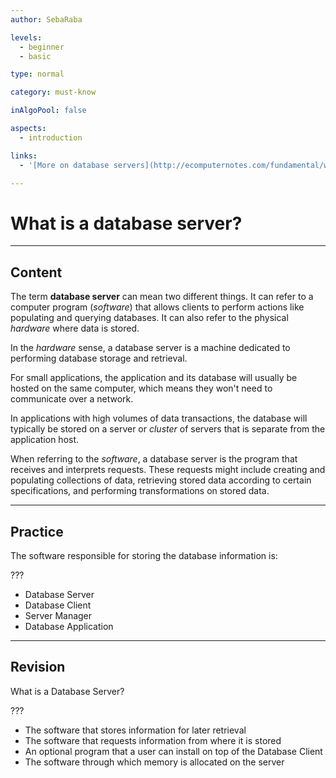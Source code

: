 ```yaml
---
author: SebaRaba

levels:
  - beginner
  - basic

type: normal

category: must-know

inAlgoPool: false

aspects:
  - introduction

links:
  - '[More on database servers](http://ecomputernotes.com/fundamental/what-is-a-database/what-is-a-database-server){website}'

---
```


# What is a database server?

---
## Content

The term **database server** can mean two different things. It can refer to a computer program (*software*) that allows clients to perform actions like populating and querying databases. It can also refer to the physical *hardware* where data is stored.

In the *hardware* sense, a database server is a machine dedicated to performing database storage and retrieval.

For small applications, the application and its database will usually be hosted on the same computer, which means they won't need to communicate over a network.

In applications with high volumes of data transactions, the database will typically be stored on a server or *cluster* of servers that is separate from the application host.

When referring to the *software*, a database server is the program that receives and interprets requests. These requests might include creating and populating collections of data, retrieving stored data according to certain specifications, and performing transformations on stored data.

---
## Practice

The software responsible for storing the database information is:

???


* Database Server
* Database Client
* Server Manager
* Database Application

---
## Revision

What is a Database Server?

???

* The software that stores information for later retrieval
* The software that requests information from where it is stored
* An optional program that a user can install on top of the Database Client
* The software through which memory is allocated on the server
 
 

